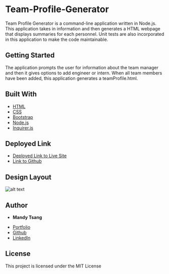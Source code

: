 # Team-Profile-Generator

Team Profile Generator is a command-line application written in Node.js. This application takes in information and then generates a HTML webpage that displays summaries for each personnel. Unit tests are also incorporated in this application to make the code maintainable. 


## Getting Started

The application prompts the user for information about the team manager and then it gives options to add engineer or intern. When all team members have been added, this application generates a teamProfile.html. 

## Built With

- [HTML](https://developer.mozilla.org/en-US/docs/Web/HTML)
- [CSS](https://developer.mozilla.org/en-US/docs/Web/CSS)
- [Bootstrap](https://getbootstrap.com)
- [Node.js](https://nodejs.org/en/)
- [Inquirer.js](https://www.npmjs.com/package/inquirer)


## Deployed Link

- [Deployed Link to Live Site](https://www.youtube.com/watch?v=0OO9zFq7lno)
- [Link to Github](https://github.com/MANDYTSANG007/Team-Profile-Generator)

## Design Layout

![alt text](TeamProfileGenerator.gif)


## Author
* **Mandy Tsang**

- [Portfolio](https://mandytsang007.github.io/new-portfolio/)
- [Github](https://github.com/MANDYTSANG007)
- [LinkedIn](https://www.linkedin.com/in/man-tsang-64308b22a/)

## License
This project is licensed under the MIT License